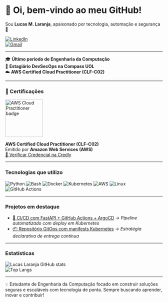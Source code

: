 # 👋 Oi, bem-vindo ao meu GitHub!  
Sou **Lucas M. Laranja**, apaixonado por tecnologia, automação e segurança 🤖

[![LinkedIn](https://img.shields.io/badge/LinkedIn-Lucas%20M.%20Laranja-0077B5?style=for-the-badge&logo=linkedin&logoColor=white)](https://www.linkedin.com/in/lucasmlaranja/)  
[![Gmail](https://img.shields.io/badge/Gmail-lucas.m.laranja@gmail.com-D14836?style=for-the-badge&logo=gmail&logoColor=white)](mailto:lucas.m.laranja@gmail.com)

---

🎓 **Último período de Engenharia da Computação**  
🔐 **Estagiário DevSecOps na Compass UOL**  
☁️ **AWS Certified Cloud Practitioner (CLF-C02)**  

---

### 🏅 Certificações  

<a href="https://www.credly.com/badges/a6fe4afb-c3ea-45cb-8b93-094a155de431/public_url" target="_blank">
  <img src="https://raw.githubusercontent.com/SEU_USUARIO/SEU_REPO/main/assets/aws-cloud-practitioner.png" width="120" alt="AWS Cloud Practitioner badge">
</a>  

**AWS Certified Cloud Practitioner (CLF-C02)**  
Emitido por **Amazon Web Services (AWS)**  
[🔗 Verificar Credencial na Credly](https://www.credly.com/badges/a6fe4afb-c3ea-45cb-8b93-094a155de431/public_url)  


---

###  Tecnologias que utilizo

<div style="display: inline_block">
  <img align="center" alt="Python" src="https://img.shields.io/badge/Python-14354C?style=for-the-badge&logo=python&logoColor=white"/>
  <img align="center" alt="Bash" src="https://img.shields.io/badge/Bash-4EAA25?style=for-the-badge&logo=gnubash&logoColor=white"/>
  <img align="center" alt="Docker" src="https://img.shields.io/badge/Docker-2496ED?style=for-the-badge&logo=docker&logoColor=white"/>
  <img align="center" alt="Kubernetes" src="https://img.shields.io/badge/Kubernetes-326CE5?style=for-the-badge&logo=kubernetes&logoColor=white"/>
  <img align="center" alt="AWS" src="https://img.shields.io/badge/AWS-Cloud-FF9900?style=for-the-badge&logo=amazonaws&logoColor=white"/>
  <img align="center" alt="Linux" src="https://img.shields.io/badge/Linux-FCC624?style=for-the-badge&logo=linux&logoColor=black"/>
  <img align="center" alt="GitHub Actions" src="https://img.shields.io/badge/GitHub_Actions-2088FF?style=for-the-badge&logo=github-actions&logoColor=white"/>
</div>
  
---

###  Projetos em destaque
- [🧪 CI/CD com FastAPI + GitHub Actions + ArgoCD](https://github.com/LucasLaranja/app-projeto) → *Pipeline automatizado com deploy em Kubernetes*  
- [📦 Repositório GitOps com manifests Kubernetes](https://github.com/LucasLaranja/hello-manifests) → *Estratégia declarativa de entrega contínua*  

---

###  Estatísticas

![Lucas Laranja GitHub stats](https://github-readme-stats.vercel.app/api?username=LucasLaranja&show_icons=true&theme=synthwave)  
![Top Langs](https://github-readme-stats.vercel.app/api/top-langs/?username=LucasLaranja&layout=compact&theme=synthwave)

---

💡 Estudante de Engenharia da Computação focado em construir soluções seguras e escaláveis com tecnologia de ponta. Sempre buscando aprender, inovar e contribuir!
